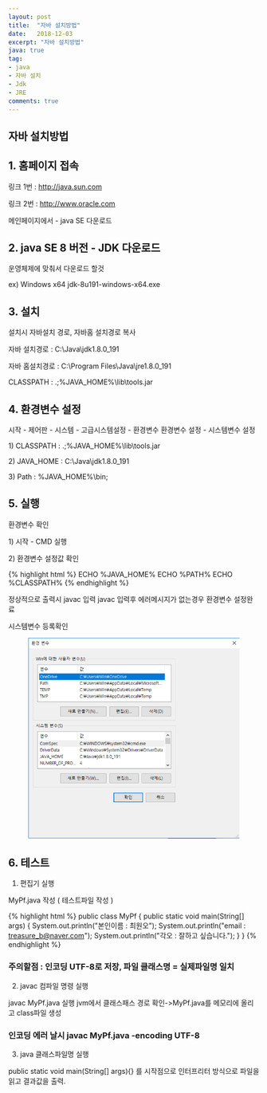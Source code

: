 ```yaml
---
layout: post
title:  "자바 설치방법"
date:   2018-12-03
excerpt: "자바 설치방법"
java: true
tag:
- java
- 자바 설치
- Jdk
- JRE
comments: true
---
```


## 자바 설치방법

## 1. 홈페이지 접속
<p>링크 1번 : <a href="http://java.sun.com">http://java.sun.com</a></p>
<p>링크 2번 : <a href="http://www.oracle.com">http://www.oracle.com</a></p>
<p>메인페이지에서 - java SE 다운로드</p>

## 2. java SE 8 버전 - JDK 다운로드
<p>운영체제에 맞춰서 다운로드 할것</p> 
<p>ex) Windows x64 jdk-8u191-windows-x64.exe</p>

## 3. 설치

설치시 자바설치 경로, 자바홈 설치경로 복사

<p>자바 설치경로 : C:\Java\jdk1.8.0_191</p>
<p>자바 홈설치경로 : C:\Program Files\Java\jre1.8.0_191</p>
<p>CLASSPATH : .;%JAVA_HOME%\lib\tools.jar</p>

## 4. 환경변수 설정

시작 - 제어판 - 시스템 - 고급시스템설정 - 환경변수
환경변수 설정 - 시스템변수 설정
<p>1) CLASSPATH : .;%JAVA_HOME%\lib\tools.jar</p>
<p>2) JAVA_HOME : C:\Java\jdk1.8.0_191</p>
<p>3) Path : %JAVA_HOME%\bin;</p>

## 5. 실행

환경변수 확인
<p>1) 시작 - CMD 실행</p>
<p>2) 환경변수 설정값 확인</p>

{% highlight html %}
ECHO %JAVA_HOME%
ECHO %PATH%
ECHO %CLASSPATH%
{% endhighlight %}

정상적으로 출력시 javac 입력 javac 입력후 에러메시지가 없는경우 환경변수 설정완료

시스템변수 등록확인

<figure>
    <a href="/assets/img/java_01.png"><img src="/assets/img/java_01.png"></a>
    <!--<figcaption>Caption describing these two images.</figcaption>-->
</figure>

## 6. 테스트 

1) 편집기 실행 

MyPf.java 작성 ( 테스트파일 작성 )

{% highlight html %}
public class MyPf {
    public static void main(String[] args) {
        System.out.println("본인이름 : 최원오");
        System.out.println("email : treasure_b@naver.com");
        System.out.println("각오 : 잘하고 싶습니다.");
    }
}
{% endhighlight %}

### 주의할점 : 인코딩 UTF-8로 저장, 파일 클래스명 = 실제파일명 일치

2) javac 컴파일 명령 실행

<p>javac MyPf.java 실행 jvm에서 클래스패스 경로 확인->MyPf.java를 메모리에 올리고 class파일 생성</p>

### 인코딩 에러 날시 javac MyPf.java -encoding UTF-8

3) java 클래스파일명 실행

public static void main(String[] args){} 를 시작점으로 인터프리터 
방식으로 파일을 읽고 결과값을 출력. 

